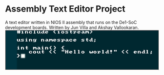 # Assembly Text Editor Project
A text editor written in NIOS II assembly that runs on the De1-SoC development boards.
Written by Jun Villa and Akshay Vallookaran.
![](screenshot.png)
